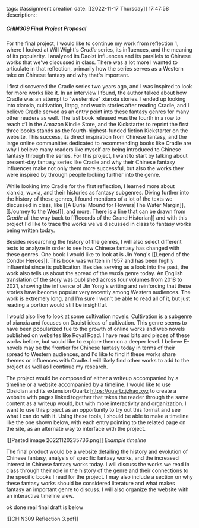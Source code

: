 tags: #assignment 
creation date: [[2022-11-17 Thursday]] 17:47:58
description::

##### CHIN309 Final Project Proposal
For the final project, I would like to continue my work from reflection 1, where I looked at Will Wight's *Cradle* series, its influences, and the meaning of its popularity. I analyzed its Daoist influences and its parallels to Chinese works that we've discussed in class. There was a lot more I wanted to articulate in that reflection, primarily how the series serves as a Western take on Chinese fantasy and why that's important.

I first discovered the Cradle series two years ago, and I was inspired to look for more works like it. In an interview I found, the author talked about how Cradle was an attempt to "westernize" xianxia stories. I ended up looking into xianxia, cultivation, litrpg, and wuxia stories after reading Cradle, and I believe Cradle served as an entry point into these fantasy genres for many other readers as well. The last book released was the fourth in a row to reach #1 in the Amazon Kindle Store, and the Kickstarter to reprint the first three books stands as the fourth-highest-funded fiction Kickstarter on the website. This success, its direct inspiration from Chinese fantasy, and the large online communities dedicated to recommending books like Cradle are why I believe many readers like myself are being introduced to Chinese fantasy through the series. For this project, I want to start by talking about present-day fantasy series like Cradle and why their Chinese fantasy influences make not only them more successful, but also the works they were inspired by through people looking further into the genre. 

While looking into Cradle for the first reflection, I learned more about xianxia, wuxia, and their histories as fantasy subgenres. Diving further into the history of these genres, I found mentions of a lot of the texts we discussed in class, like [[A Burial Mound for Flowers|The Water Margin]], [[Journey to the West]], and more. There is a line that can be drawn from *Cradle* all the way back to [[Records of the Grand Historian]] and with this project I'd like to trace the works we've discussed in class to fantasy works being written today.

Besides researching the history of the genres, I will also select different texts to analyze in order to see how Chinese fantasy has changed with these genres. One book I would like to look at is Jin Yong's [[Legend of the Condor Heroes]]. This book was written in 1957 and has been highly influential since its publication. Besides serving as a look into the past, the work also tells us about the spread of the wuxia genre today. An English translation of the story was published across four volumes from 2018 to 2021, showing the influence of Jin Yong's writing and reinforcing that these stories have become popular very recently among Western audiences. The work is extremely long, and I'm sure I won't be able to read all of it, but just reading a portion would still be insightful.

I would also like to look at some cultivation novels. Cultivation is a subgenre of xianxia and focuses on Daoist ideas of cultivation. This genre seems to have been popularized fue to the growth of online works and web novels published on websites like Royal Road. I have read bits and pieces of these works before, but would like to explore them on a deeper level. I believe E-novels may be the frontier for Chinese fantasy today in terms of their spread to Western audiences, and I'd like to find if these works share themes or influences with Cradle. I will likely find other works to add to the project as well as I continue my research.

The project would be composed of either a writeup accompanied by a timeline or a website accompanied by a timeline. I would like to use Obsidian and its extension Quartz https://quartz.jzhao.xyz to create a website with pages linked together that takes the reader through the same content as a writeup would, but with more interactivity and organization. I want to use this project as an opportunity to try out this format and see what I can do with it. Using these tools, I should be able to make a timeline like the one shown below, with each entry pointing to the related page on the site, as an alternate way to interface with the project.

![[Pasted image 20221120235736.png]]
*Example timeline*

The final product would be a website detailing the history and evolution of Chinese fantasy, analysis of specific fantasy works, and the increased interest in Chinese fantasy works today. I will discuss the works we read in class through their role in the history of the genre and their connections to the specific books I read for the project. I may also include a section on why these fantasy works should be considered literature and what makes fantasy an important genre to discuss. I will also organize the website with an interactive timeline view.


ok done real final draft is below

![[CHIN309 Reflection 3.pdf]]